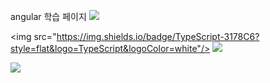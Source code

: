 angular 학습 페이지
<img src="https://capsule-render.vercel.app/api?type=waving&color=BDBDC8&height=150&section=header" />

<img src="https://img.shields.io/badge/TypeScript-3178C6?style=flat&logo=TypeScript&logoColor=white"/>
<a href="https://www.instagram.com/"><img src="https://img.shields.io/badge/Instagram-E4405F?style=flat-square&logo=Instagram&logoColor=white"/></a>


<img src="https://capsule-render.vercel.app/api?type=waving&color=BDBDC8&height=150&section=footer" />

